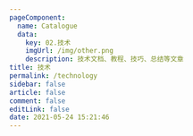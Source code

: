 ```yaml
---
pageComponent: 
  name: Catalogue
  data: 
    key: 02.技术
    imgUrl: /img/other.png
    description: 技术文档、教程、技巧、总结等文章
title: 技术
permalink: /technology
sidebar: false
article: false
comment: false
editLink: false
date: 2021-05-24 15:21:46
---
```


